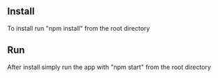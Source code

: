 ## Install

To install run "npm install" from the root directory

## Run 

After install simply run the app with "npm start" from the root directory

